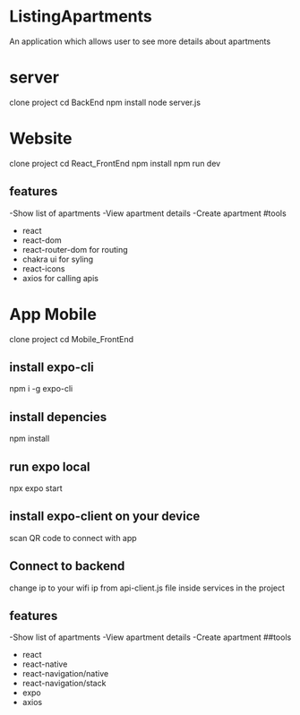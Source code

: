 # ListingApartments
An application which allows user to see more details about apartments
# server
clone project
cd BackEnd
npm install
node server.js
# Website
clone project
cd React_FrontEnd
npm install
npm run dev
## features
-Show list of apartments
-View apartment details
-Create apartment
#tools
- react
- react-dom
- react-router-dom for routing
- chakra ui for syling
- react-icons
- axios for calling apis
# App Mobile
clone project
cd Mobile_FrontEnd
## install expo-cli
npm i -g expo-cli
## install depencies
npm install
## run expo local
npx expo start
## install expo-client on your device 
scan QR code to connect with app
## Connect to backend
change ip to your wifi ip from api-client.js file inside services in the project
## features
-Show list of apartments
-View apartment details
-Create apartment
##tools
- react
- react-native
- react-navigation/native
- react-navigation/stack
- expo
- axios